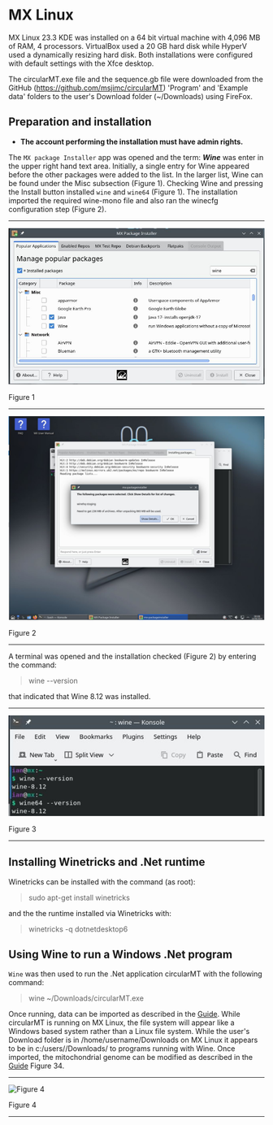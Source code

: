 # MX Linux 
MX Linux 23.3 KDE was installed on a 64 bit virtual machine with 4,096 MB of RAM, 4 processors. VirtualBox used a 20 GB hard disk while HyperV used a dynamically resizing hard disk. Both installations were configured with default settings with the Xfce desktop.

The circularMT.exe file and the sequence.gb file were downloaded from the GitHub (https://github.com/msjimc/circularMT) 'Program' and 'Example data' folders to the user's Download folder (~/Downloads) using FireFox.

## Preparation and installation

* **The account performing the installation must have admin rights.**

The ```MX package Installer``` app was opened and the term: ***Wine*** was enter in the upper right hand text area. Initially, a single entry for Wine appeared before the other packages were added to the list. In the larger list, Wine can be found under the Misc subsection (Figure 1). Checking Wine and pressing the Install button installed ```wine``` and ```wine64``` (Figure 1). The installation imported the required wine-mono file and also ran the winecfg configuration step (Figure 2).

<hr />

![Figure 1](images/mx-figure1.jpg)

Figure 1

<hr />

![Figure 2](images/mx-figure2.jpg)

Figure 2

<hr />

A terminal was opened and the installation checked (Figure 2) by entering the command: 

>  wine --version  

that indicated that Wine 8.12 was installed. 

<hr />

![Figure 3](images/mx-figure3.jpg)

Figure 3

<hr />

## Installing Winetricks and .Net runtime

Winetricks can be installed with the command (as root):

>  sudo apt-get install winetricks

and the the runtime installed via Winetricks with:

> winetricks -q dotnetdesktop6

## Using Wine to run a Windows .Net program

```Wine``` was then used to run the .Net application circularMT with the following command:

> wine ~/Downloads/circularMT.exe


Once running, data can be imported as described in the [Guide](https://github.com/msjimc/circularMT/tree/master/Guide/README.md). While circularMT is running on MX Linux, the file system will appear like a Windows based system rather than a Linux file system. While the user's Download folder is in /home/username/Downloads on MX Linux it appears to be in c:/users/<username>/Downloads/ to programs running with Wine. Once imported, the mitochondrial genome can be modified as described in the [Guide](https://github.com/msjimc/circularMT/tree/master/Guide/README.md) Figure 34.

<hr />

![Figure 4](images/mx-figure4.jpg)

Figure 4

<hr />


